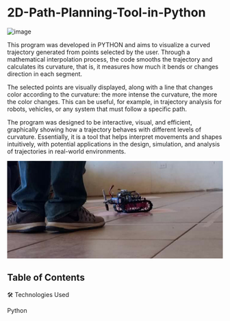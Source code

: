 
# 2D-Path-Planning-Tool-in-Python

![image](https://raw.githubusercontent.com/miguelvmonroy/python-patch/refs/heads/main/Pantalla.png)




This program was developed in PYTHON and aims to visualize a curved trajectory generated from points selected by the user. Through a mathematical interpolation process, the code smooths the trajectory and calculates its curvature, that is, it measures how much it bends or changes direction in each segment.

The selected points are visually displayed, along with a line that changes color according to the curvature: the more intense the curvature, the more the color changes. This can be useful, for example, in trajectory analysis for robots, vehicles, or any system that must follow a specific path.

The program was designed to be interactive, visual, and efficient, graphically showing how a trajectory behaves with different levels of curvature. Essentially, it is a tool that helps interpret movements and shapes intuitively, with potential applications in the design, simulation, and analysis of trajectories in real-world environments.

<p align="center">
  <img src="https://raw.githubusercontent.com/miguelvmonroy/omnidirectional-mobile-robot/refs/heads/main/FotosVehiculo.jpg" alt="Vehículo Omnidireccional" />
</p>



## Table of Contents

🛠 Technologies Used

Python

